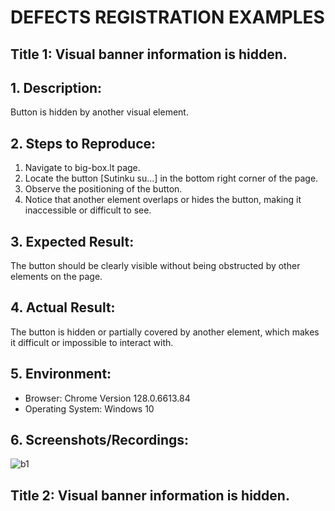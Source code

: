 # DEFECTS REGISTRATION EXAMPLES

## Title 1: Visual banner information is hidden.

## 1. Description:
Button is hidden by another visual element.

## 2. Steps to Reproduce:
1. Navigate to big-box.lt page.
2. Locate the button [Sutinku su...] in the bottom right corner of the page.
3. Observe the positioning of the button.
4. Notice that another element overlaps or hides the button, making it inaccessible or difficult to see.

## 3. Expected Result:
The button should be clearly visible without being obstructed by other elements on the page.

## 4. Actual Result:
The button is hidden or partially covered by another element, which makes it difficult or impossible to interact with.

## 5. Environment:
* Browser: Chrome Version 128.0.6613.84
* Operating System: Windows 10

## 6. Screenshots/Recordings:
![b1](https://github.com/user-attachments/assets/ef771a01-28b7-4b33-be0d-d4c955e846bd)

## Title 2: Visual banner information is hidden.
